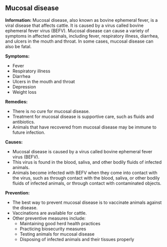 ## Mucosal disease

**Information:** Mucosal disease, also known as bovine ephemeral fever, is a viral disease that affects cattle. It is caused by a virus called bovine ephemeral fever virus (BEFV). Mucosal disease can cause a variety of symptoms in affected animals, including fever, respiratory illness, diarrhea, and ulcers in the mouth and throat. In some cases, mucosal disease can also be fatal.

**Symptoms:**

* Fever
* Respiratory illness
* Diarrhea
* Ulcers in the mouth and throat
* Depression
* Weight loss

**Remedies:**

* There is no cure for mucosal disease.
* Treatment for mucosal disease is supportive care, such as fluids and antibiotics.
* Animals that have recovered from mucosal disease may be immune to future infection.

**Causes:**

* Mucosal disease is caused by a virus called bovine ephemeral fever virus (BEFV).
* This virus is found in the blood, saliva, and other bodily fluids of infected animals.
* Animals become infected with BEFV when they come into contact with the virus, such as through contact with the blood, saliva, or other bodily fluids of infected animals, or through contact with contaminated objects.

**Prevention:**

* The best way to prevent mucosal disease is to vaccinate animals against the disease.
* Vaccinations are available for cattle.
* Other preventive measures include:
    * Maintaining good herd health practices
    * Practicing biosecurity measures
    * Testing animals for mucosal disease
    * Disposing of infected animals and their tissues properly
